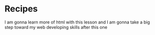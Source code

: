 # Recipes
I am gonna learn more of html with this lesson and I am gonna take a big step toward my web developing skills after this one
